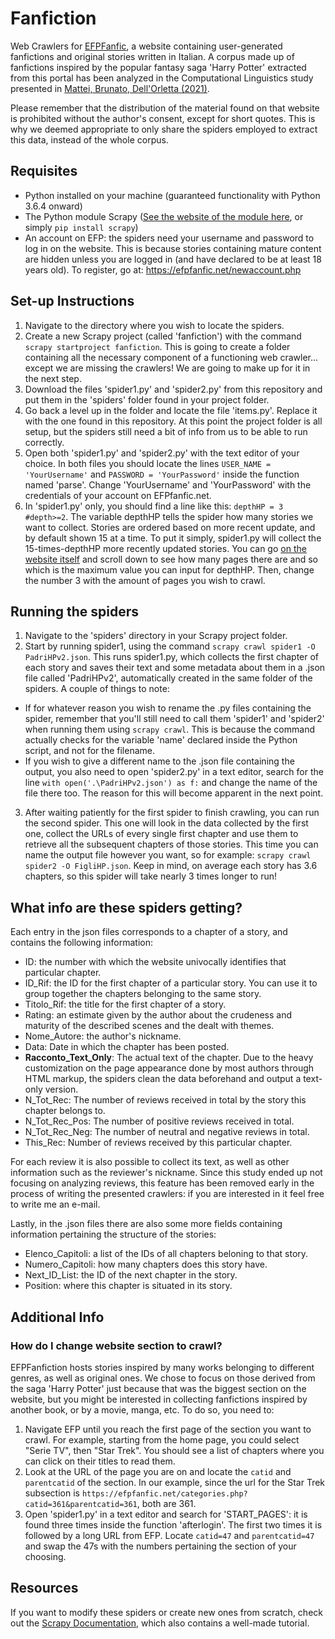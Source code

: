 # Fanfiction
Web Crawlers for [EFPFanfic](https://efpfanfic.net/), a website containing user-generated fanfictions and original stories written in Italian. A corpus made up of fanfictions inspired by the popular fantasy saga 'Harry Potter' extracted from this portal has been analyzed in the Computational Linguistics study presented in [Mattei, Brunato, Dell'Orletta (2021)](http://ceur-ws.org/Vol-2769/paper_52.pdf).

Please remember that the distribution of the material found on that website is prohibited without the author's consent, except for short quotes. This is why we deemed appropriate to only share the spiders employed to extract this data, instead of the whole corpus.

## Requisites
* Python installed on your machine (guaranteed functionality with Python 3.6.4 onward)
* The Python module Scrapy ([See the website of the module here](https://scrapy.org/), or simply `pip install scrapy`)
* An account on EFP: the spiders need your username and password to log in on the website. This is because stories containing mature content are hidden unless you are logged in (and have declared to be at least 18 years old). To register, go at: https://efpfanfic.net/newaccount.php

## Set-up Instructions
1. Navigate to the directory where you wish to locate the spiders.
2. Create a new Scrapy project (called 'fanfiction') with the command `scrapy startproject fanfiction`. This is going to create a folder containing all the necessary component of a functioning web crawler... except we are missing the crawlers! We are going to make up for it in the next step.
3. Download the files 'spider1.py' and 'spider2.py' from this repository and put them in the 'spiders' folder found in your project folder. 
4. Go back a level up in the folder and locate the file 'items.py'. Replace it with the one found in this repository. At this point the project folder is all setup, but the spiders still need a bit of info from us to be able to run correctly.
5. Open both 'spider1.py' and 'spider2.py' with the text editor of your choice. In both files you should locate the lines `USER_NAME = 'YourUsername'` and `PASSWORD = 'YourPassword'` inside the function named 'parse'. Change 'YourUsername' and 'YourPassword' with the credentials of your account on EFPfanfic.net.
6. In 'spider1.py' only, you should find a line like this: `depthHP = 3 #depth>=2`. The variable depthHP tells the spider how many stories we want to collect. Stories are ordered based on more recent update, and by default shown 15 at a time. To put it simply, spider1.py will collect the 15-times-depthHP more recently updated stories. You can go [on the website itself](https://efpfanfic.net/categories.php?catid=47&parentcatid=47&offset=0&pagina=1&ratinglist=&charlist1=&charlist2=&genrelist=&warninglist1=&warninglist2=&completelist=&capitolilist=&colloclist=&tipocoplist=&coppielist=&avvertlist1=&avvertlist2=) and scroll down to see how many pages there are and so which is the maximum value you can input for depthHP. Then, change the number 3 with the amount of pages you wish to crawl.

## Running the spiders
1. Navigate to the 'spiders' directory in your Scrapy project folder.
2. Start by running spider1, using the command `scrapy crawl spider1 -O PadriHPv2.json`. This runs spider1.py, which collects the first chapter of each story and saves their text and some metadata about them in a .json file called 'PadriHPv2', automatically created in the same folder of the spiders. A couple of things to note: 
  * If for whatever reason you wish to rename the .py files containing the spider, remember that you'll still need to call them 'spider1' and 'spider2' when running them using `scrapy crawl`. This is because the command actually checks for the variable 'name' declared inside the Python script, and not for the filename. 
  * If you wish to give a different name to the .json file containing the output, you also need to open 'spider2.py' in a text editor, search for the line `with open('.\PadriHPv2.json') as f:` and change the name of the file there too. The reason for this will become apparent in the next point.
3. After waiting patiently for the first spider to finish crawling, you can run the second spider. This one will look in the data collected by the first one, collect the URLs of every single first chapter and use them to retrieve all the subsequent chapters of those stories. This time you can name the output file however you want, so for example: `scrapy crawl spider2 -O FigliHP.json`. Keep in mind, on average each story has 3.6 chapters, so this spider will take nearly 3 times longer to run!

## What info are these spiders getting?
Each entry in the json files corresponds to a chapter of a story, and contains the following information:
* ID: the number with which the website univocally identifies that particular chapter.
* ID_Rif: the ID for the first chapter of a particular story. You can use it to group together the chapters belonging to the same story.
* Titolo_Rif: the title for the first chapter of a story.
* Rating: an estimate given by the author about the crudeness and maturity of the described scenes and the dealt with themes.
* Nome_Autore: the author's nickname.
* Data: Date in which the chapter has been posted.
* **Racconto_Text_Only**: The actual text of the chapter. Due to the heavy customization on the page appearance done by most authors through HTML markup, the spiders clean the data beforehand and output a text-only version. 
* N_Tot_Rec: The number of reviews received in total by the story this chapter belongs to.
* N_Tot_Rec_Pos: The number of positive reviews received in total.
* N_Tot_Rec_Neg: The number of neutral and negative reviews in total.
* This_Rec: Number of reviews received by this particular chapter.

For each review it is also possible to collect its text, as well as other information such as the reviewer's nickname. Since this study ended up not focusing on analyzing reviews, this feature has been removed early in the process of writing the presented crawlers: if you are interested in it feel free to write me an e-mail. 

Lastly, in the .json files there are also some more fields containing information pertaining the structure of the stories: 
* Elenco_Capitoli: a list of the IDs of all chapters beloning to that story.
* Numero_Capitoli: how many chapters does this story have.
* Next_ID_List: the ID of the next chapter in the story.
* Position: where this chapter is situated in its story.

## Additional Info

### How do I change website section to crawl?
EFPFanfiction hosts stories inspired by many works belonging to different genres, as well as original ones. We chose to focus on those derived from the saga 'Harry Potter' just because that was the biggest section on the website, but you might be interested in collecting fanfictions inspired by another book, or by a movie, manga, etc. To do so, you need to:
1. Navigate EFP until you reach the first page of the section you want to crawl. For example, starting from the home page, you could select "Serie TV", then "Star Trek". You should see a list of chapters where you can click on their titles to read them.
2. Look at the URL of the page you are on and locate the `catid` and `parentcatid` of the section. In our example, since the url for the Star Trek subsection is `https://efpfanfic.net/categories.php?catid=361&parentcatid=361`, both are 361.
3. Open 'spider1.py' in a text editor and search for 'START_PAGES': it is found three times inside the function 'afterlogin'. The first two times it is followed by a long URL from EFP. Locate `catid=47` and `parentcatid=47` and swap the 47s with the numbers pertaining the section of your choosing.

## Resources
If you want to modify these spiders or create new ones from scratch, check out the [Scrapy Documentation](https://docs.scrapy.org/en/latest/), which also contains a well-made tutorial. 
